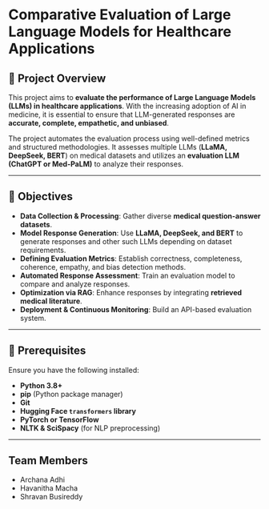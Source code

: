 # Comparative Evaluation of Large Language Models for Healthcare Applications
## 📌 Project Overview
This project aims to **evaluate the performance of Large Language Models (LLMs) in healthcare applications**. With the increasing adoption of AI in medicine, it is essential to ensure that LLM-generated responses are **accurate, complete, empathetic, and unbiased**.  

The project automates the evaluation process using well-defined metrics and structured methodologies. It assesses multiple LLMs (**LLaMA, DeepSeek, BERT**) on medical datasets and utilizes an **evaluation LLM (ChatGPT or Med-PaLM)** to analyze their responses.

---

## 🎯 Objectives
- **Data Collection & Processing**: Gather diverse **medical question-answer datasets**.
- **Model Response Generation**: Use **LLaMA, DeepSeek, and BERT** to generate responses and other such LLMs depending on dataset requirements.
- **Defining Evaluation Metrics**: Establish correctness, completeness, coherence, empathy, and bias detection methods.
- **Automated Response Assessment**: Train an evaluation model to compare and analyze responses.
- **Optimization via RAG**: Enhance responses by integrating **retrieved medical literature**.
- **Deployment & Continuous Monitoring**: Build an API-based evaluation system.

---

## 🔹 Prerequisites
Ensure you have the following installed:
- **Python 3.8+**
- **pip** (Python package manager)
- **Git**
- **Hugging Face `transformers` library**
- **PyTorch or TensorFlow**
- **NLTK & SciSpacy** (for NLP preprocessing)

---

## Team Members
* Archana Adhi
* Havanitha Macha
* Shravan Busireddy
